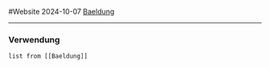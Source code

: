 #Website
2024-10-07
[Baeldung](https://www.baeldung.com/get-started-with-java-series)


----
### Verwendung
```dataview
list from [[Baeldung]]
```
